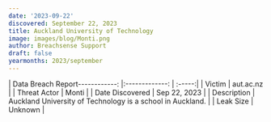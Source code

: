 ```yaml
---
date: '2023-09-22'
discovered: September 22, 2023
title: Auckland University of Technology
image: images/blog/Monti.png
author: Breachsense Support
draft: false
yearmonths: 2023/september
---
```


| Data Breach Report------------:     |:-------------:    | :-----:|
| Victim      | aut.ac.nz      | 
| Threat Actor      | Monti      | 
| Date Discovered      | Sep 22, 2023      | 
| Description      | Auckland University of Technology is a school in Auckland.      | 
| Leak Size      | Unknown      | 

